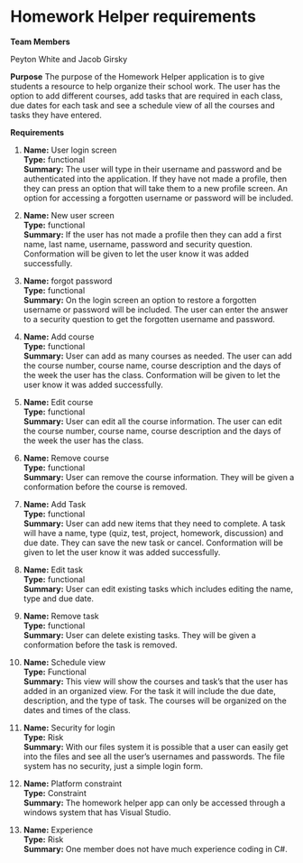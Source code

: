 # Homework Helper requirements

**Team Members**

Peyton White and Jacob Girsky

**Purpose**
The purpose of the Homework Helper application is to give students a resource to help organize their school work. The user has the option to add different courses, add tasks that are required in each class, due dates for each task and see a schedule view of all the courses and tasks they have entered. 

**Requirements**

1.	**Name:** User login screen\
**Type:** functional\
**Summary:** The user will type in their username and password and be authenticated into the application. If they have not made a profile, then they can press an option that will take them to a new profile screen. An option for accessing a forgotten username or password will be included.

2.	**Name:** New user screen\
**Type:** functional\
**Summary:** If the user has not made a profile then they can add a first name, last name, username, password and security question. Conformation will be given to let the user know it was added successfully.

3.	**Name:** forgot password\
**Type:** functional\
**Summary:** On the login screen an option to restore a forgotten username or password will be included. The user can enter the answer to a security question to get the forgotten username and password.

4.	**Name:** Add course\
**Type:** functional\
**Summary:** User can add as many courses as needed. The user can add the course number, course name, course description and the days of the week the user has the class. Conformation will be given to let the user know it was added successfully.

5.	**Name:** Edit course\
**Type:** functional\
**Summary:** User can edit all the course information. The user can edit the course number, course name, course description and the days of the week the user has the class.

6.	**Name:** Remove course\
**Type:** functional\
**Summary:** User can remove the course information. They will be given a conformation before the course is removed. 

7.	**Name:** Add Task\
**Type:** functional\
**Summary:** User can add new items that they need to complete. A task will have a name, type (quiz, test, project, homework, discussion) and due date. They can save the new task or cancel. Conformation will be given to let the user know it was added successfully. 

8.	**Name:** Edit task\
**Type:** functional\
**Summary:** User can edit existing tasks which includes editing the name, type and due date. 

9.	**Name:** Remove task\
**Type:** functional\
**Summary:** User can delete existing tasks. They will be given a conformation before the task is removed. 

10.	**Name:** Schedule view\
**Type:** Functional\
**Summary:** This view will show the courses and task’s that the user has added in an organized view. For the task it will include the due date, description, and the type of task. The courses will be organized on the dates and times of the class. 

11.	**Name:** Security for login\
**Type:** Risk\
**Summary:** With our files system it is possible that a user can easily get into the files and see all the user’s usernames and passwords. The file system has no security, just a simple login form.

12.	**Name:** Platform constraint\
**Type:**  Constraint\
**Summary:** The homework helper app can only be accessed through a windows system that has Visual Studio.

13.	**Name:** Experience\
**Type:** Risk\
**Summary:** One member does not have much experience coding in C#. 






















